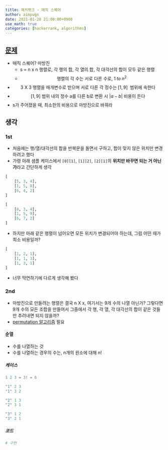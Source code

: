 ```yaml
---
title: 해커랭크 - 매직 스퀘어
author: aimpugn
date: 2021-01-28 21:00:00+0900
use_math: true
categories: [hackerrank, algorithms]
---
```


## [문제](https://www.hackerrank.com/challenges/magic-square-forming/problem)

- 매직 스퀘어? 마방진
  - s = n x n 행렬로, 각 행의 합, 각 열의 합, 각 대각선의 합이 모두 같은 행렬
  - $$ \text{행렬의 각 수는 서로 다른 수로,}\; 1 \;to\; {n^2} $$
- $$ \text{3 X 3 행렬을 매개변수로 받으며 서로 다른 각 정수는}\;[1, 9]\; \text{ 범위에 속한다} $$
- $$ [1, 9]\text{ 범위 내의 정수 a를 다른 b로 변환 시 } \lvert a - b\rvert\;\text{비용이 든다}$$
- s가 주어졌을 때, 최소한의 비용으로 마방진으로 바꿔라

## 생각

### 1st

- 처음에는 행/열/대각선의 합을 반복문을 돌면서 구하고, 합이 맞지 않은 위치만 변경하려고 했다
- 가령 아래 샘플 케이스에서 `[0][1]`, `[1][2]`, `[2][1]`의 **위치만 바꾸면 되는 거 아닌가**라고 간단하게 생각

```python
[
    [5, 3, 4],
    [1, 5, 8],
    [6, 4, 2]
]

[
    [8, 3, 4],
    [1, 5, 9],
    [6, 7, 2]
]
```

- 하지만 아래 같은 행렬이 넘어오면 모든 위치가 변경되어야 하는데, 그럼 어떤 때가 최소 비용일까?

```python
[
    [1, 2, 1],
    [1, 1, 3],
    [1, 3, 1]
]
```

- 너무 막연하기에 다르게 생각해 봤다

### 2nd

- 마방진으로 만들려는 행렬은 결국 n X x, 여기서는 9개 수의 나열 아닌가? 그렇다면 9개 수의 모든 조합을 만들어서 그중에서 각 행, 각 열, 각 대각선의 합이 같은 것들만 추려내면 되지 않을까?
- [permutation 알고리즘](https://blog.daum.net/endlessole/46) 필요

#### 순열

- 수를 나열하는 것
- 수를 나열하는 경우의 수는, n개의 원소에 대해 n!

##### 케이스

```s
1 2 3 = 3! = 6

"1" 2 3
"1" 3 2

"2" 1 3
"2" 3 1

"3" 1 2
"3" 2 1
```

##### 코드

```python
# 구현
```
